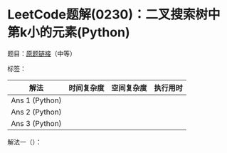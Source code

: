# LeetCode题解(0230)：二叉搜索树中第k小的元素(Python)

题目：[原题链接](https://leetcode-cn.com/problems/kth-smallest-element-in-a-bst/)（中等）

标签：

| 解法           | 时间复杂度 | 空间复杂度 | 执行用时 |
| -------------- | ---------- | ---------- | -------- |
| Ans 1 (Python) |            |            |          |
| Ans 2 (Python) |            |            |          |
| Ans 3 (Python) |            |            |          |

解法一（）：

